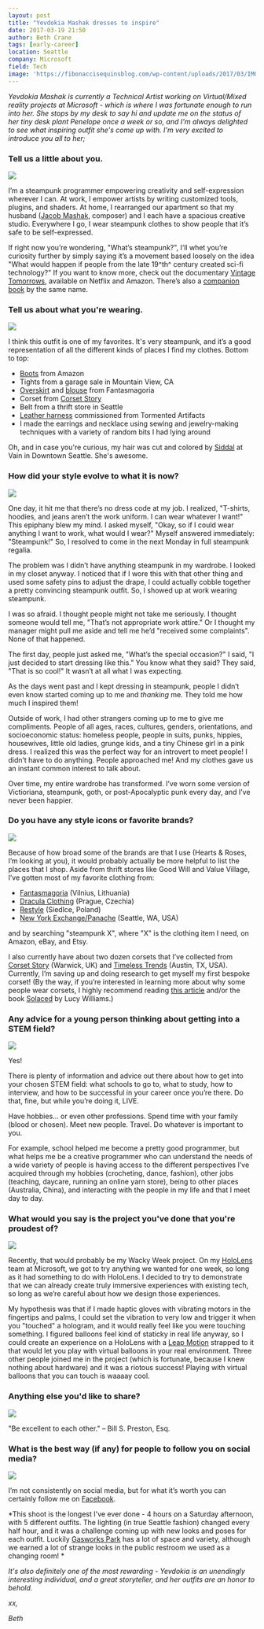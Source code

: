 ```yaml
---
layout: post
title: "Yevdokia Mashak dresses to inspire"
date: 2017-03-19 21:50
author: Beth Crane
tags: [early-career]
location: Seattle
company: Microsoft
field: Tech
image: 'https://fibonaccisequinsblog.com/wp-content/uploads/2017/03/IMG_3893.jpg'
---
```


*Yevdokia Mashak is currently a Technical Artist working on Virtual/Mixed reality projects at Microsoft - which is where I was fortunate enough to run into her. She stops by my desk to say hi and update me on the status of her tiny desk plant Penelope once a week or so, and I'm always delighted to see what inspiring outfit she's come up with. I'm very excited to introduce you all to her;*

### Tell us a little about you.

[![](https://fibonaccisequinsblog.com/wp-content/uploads/2017/03/IMG_3686-1024x639.jpg)](https://fibonaccisequinsblog.com/wp-content/uploads/2017/03/IMG_3686-1024x639.jpg)

I’m a steampunk programmer empowering creativity and self-expression wherever I can. At work, I empower artists by writing customized tools, plugins, and shaders. At home, I rearranged our apartment so that my husband ([Jacob Mashak](http://www.jacobmashak.com/bio.html), composer) and I each have a spacious creative studio. Everywhere I go, I wear steampunk clothes to show people that it’s safe to be self-expressed.

If right now you’re wondering, "What’s steampunk?", I’ll whet you’re curiosity further by simply saying it’s a movement based loosely on the idea "What would happen if people from the late 19^th^ century created sci-fi technology?" If you want to know more, check out the documentary [Vintage Tomorrows](http://nflx.it/2lRSLhw), available on Netflix and Amazon. There’s also a [companion book](http://amzn.to/2njZNss) by the same name.

### Tell us about what you're wearing.

[![](https://fibonaccisequinsblog.com/wp-content/uploads/2017/03/IMG_3566-683x1024.jpg)](https://fibonaccisequinsblog.com/wp-content/uploads/2017/03/IMG_3566-683x1024.jpg)

I think this outfit is one of my favorites. It's very steampunk, and it’s a good representation of all the different kinds of places I find my clothes. Bottom to top:

- [Boots](http://amzn.to/2mAjZq9) from Amazon
- Tights from a garage sale in Mountain View, CA
- [Overskirt](http://www.fantasmagoria.eu/steamdoll-steampunk-skirt-rqbl) and [blouse](http://www.fantasmagoria.eu/steamgirl-shirt-rqbl-sp105-black) from Fantasmagoria
- Corset from [Corset Story](https://www.corset-story.com/)
- Belt from a thrift store in Seattle
- [Leather harness](http://www.tormentedartifacts.com/advharness.html) commissioned from Tormented Artifacts
- I made the earrings and necklace using sewing and jewelry-making techniques with a variety of random bits I had lying around

Oh, and in case you're curious, my hair was cut and colored by [Siddal](http://www.vain.com/siddal) at Vain in Downtown Seattle. She's awesome.

### How did your style evolve to what it is now?

[![](https://fibonaccisequinsblog.com/wp-content/uploads/2017/03/IMG_4070-683x1024.jpg)](https://fibonaccisequinsblog.com/wp-content/uploads/2017/03/IMG_4070.jpg)

One day, it hit me that there’s no dress code at my job. I realized, "T-shirts, hoodies, and jeans aren’t the work uniform. I can wear whatever I want!" This epiphany blew my mind. I asked myself, "Okay, so if I could wear anything I want to work, what would I wear?" Myself answered immediately: "Steampunk!" So, I resolved to come in the next Monday in full steampunk regalia.

The problem was I didn’t have anything steampunk in my wardrobe. I looked in my closet anyway. I noticed that if I wore this with that other thing and used some safety pins to adjust the drape, I could actually cobble together a pretty convincing steampunk outfit. So, I showed up at work wearing steampunk.

I was so afraid. I thought people might not take me seriously. I thought someone would tell me, "That’s not appropriate work attire." Or I thought my manager might pull me aside and tell me he’d "received some complaints". None of that happened.

The first day, people just asked me, "What’s the special occasion?" I said, "I just decided to start dressing like this." You know what they said? They said, "That is so cool!" It wasn’t at all what I was expecting.

As the days went past and I kept dressing in steampunk, people I didn’t even know started coming up to me and *thanking* me. They told me how much I inspired them!

Outside of work, I had other strangers coming up to me to give me compliments. People of all ages, races, cultures, genders, orientations, and socioeconomic status: homeless people, people in suits, punks, hippies, housewives, little old ladies, grunge kids, and a tiny Chinese girl in a pink dress. I realized this was the perfect way for an introvert to meet people! I didn’t have to do anything. People approached me! And my clothes gave us an instant common interest to talk about.

Over time, my entire wardrobe has transformed. I’ve worn some version of Victioriana, steampunk, goth, or post-Apocalyptic punk every day, and I’ve never been happier.

### Do you have any style icons or favorite brands?

[![](https://fibonaccisequinsblog.com/wp-content/uploads/2017/03/IMG_3975-1024x683.jpg)](https://fibonaccisequinsblog.com/wp-content/uploads/2017/03/IMG_3975.jpg)

Because of how broad some of the brands are that I use (Hearts & Roses, I’m looking at you), it would probably actually be more helpful to list the places that I shop. Aside from thrift stores like Good Will and Value Village, I’ve gotten most of my favorite clothing from:

- [Fantasmagoria](http://www.fantasmagoria.eu/) (Vilnius, Lithuania)
- [Dracula Clothing](https://draculaclothing.com/) (Prague, Czechia)
- [Restyle](http://restyle.pl/main-eng.html) (Siedlce, Poland)
- [New York Exchange/Panache](http://thenewyorkxchange.com/) (Seattle, WA, USA)

and by searching "steampunk X", where "X" is the clothing item I need, on Amazon, eBay, and Etsy.

I also currently have about two dozen corsets that I’ve collected from [Corset Story](http://www.corset-story.com/) (Warwick, UK) and [Timeless Trends](https://timeless-trends.com/) (Austin, TX, USA). Currently, I’m saving up and doing research to get myself my first bespoke corset! (By the way, if you’re interested in learning more about why some people wear corsets, I highly recommend reading [this article](http://www.thelingerieaddict.com/2014/05/people-wear-corsets.html) and/or the book [Solaced](http://amzn.to/2mAcmjm) by Lucy Williams.)

### Any advice for a young person thinking about getting into a STEM field?

[![](https://fibonaccisequinsblog.com/wp-content/uploads/2017/03/IMG_3563-1024x683.jpg)](https://fibonaccisequinsblog.com/wp-content/uploads/2017/03/IMG_3563.jpg)

Yes!

There is plenty of information and advice out there about how to get into your chosen STEM field: what schools to go to, what to study, how to interview, and how to be successful in your career once you’re there. Do that, fine, but while you’re doing it, LIVE.

Have hobbies… or even other professions. Spend time with your family (blood or chosen). Meet new people. Travel. Do whatever is important to you.

For example, school helped me become a pretty good programmer, but what helps me be a creative programmer who can understand the needs of a wide variety of people is having access to the different perspectives I’ve acquired through my hobbies (crocheting, dance, fashion), other jobs (teaching, daycare, running an online yarn store), being to other places (Australia, China), and interacting with the people in my life and that I meet day to day.

### What would you say is the project you've done that you're proudest of?

[![](https://fibonaccisequinsblog.com/wp-content/uploads/2017/03/IMG_3773-1024x683.jpg)](https://fibonaccisequinsblog.com/wp-content/uploads/2017/03/IMG_3773.jpg)

Recently, that would probably be my Wacky Week project. On my [HoloLens](https://www.microsoft.com/microsoft-hololens/en-us) team at Microsoft, we got to try anything we wanted for one week, so long as it had something to do with HoloLens. I decided to try to demonstrate that we can already create truly immersive experiences with existing tech, so long as we’re careful about how we design those experiences.

My hypothesis was that if I made haptic gloves with vibrating motors in the fingertips and palms, I could set the vibration to very low and trigger it when you "touched" a hologram, and it would really feel like you were touching something. I figured balloons feel kind of staticky in real life anyway, so I could create an experience on a HoloLens with a [Leap Motion](https://www.leapmotion.com/) strapped to it that would let you play with virtual balloons in your real environment. Three other people joined me in the project (which is fortunate, because I knew nothing about hardware) and it was a riotous success! Playing with virtual balloons that you can touch is waaaay cool.

### Anything else you'd like to share?

[![](https://fibonaccisequinsblog.com/wp-content/uploads/2017/03/IMG_3607-683x1024.jpg)](https://fibonaccisequinsblog.com/wp-content/uploads/2017/03/IMG_3607.jpg)

"Be excellent to each other." – Bill S. Preston, Esq.

### What is the best way (if any) for people to follow you on social media?

[![](https://fibonaccisequinsblog.com/wp-content/uploads/2017/03/IMG_3724-1024x683.jpg)](https://fibonaccisequinsblog.com/wp-content/uploads/2017/03/IMG_3724.jpg)

I’m not consistently on social media, but for what it’s worth you can certainly follow me on [Facebook](http://www.facebook.com/yevdokia).

*This shoot is the longest I've ever done - 4 hours on a Saturday afternoon, with 5 different outfits. The lighting (in true Seattle fashion) changed every half hour, and it was a challenge coming up with new looks and poses for each outfit. Luckily [Gasworks Park](http://www.pbs.org/video/2365709474/?start=2512) has a lot of space and variety, although we earned a lot of strange looks in the public restroom we used as a changing room! *

*It's also definitely one of the most rewarding - Yevdokia is an unendingly interesting individual, and a great storyteller, and her outfits are an honor to behold.*

*xx,*

*Beth*
